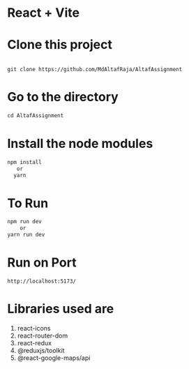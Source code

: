 # React + Vite

# Clone this project

```git

git clone https://github.com/MdAltafRaja/AltafAssignment

```

# Go to the directory 

```js
cd AltafAssignment
```

# Install the node modules

```js
npm install
   or
  yarn 

```

# To Run
```js
npm run dev
    or
yarn run dev
```

# Run on Port
```
http://localhost:5173/

```

# Libraries used are

1) react-icons
2) react-router-dom
3) react-redux
4) @reduxjs/toolkit
5) @react-google-maps/api
